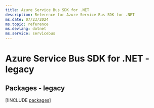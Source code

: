 ```yaml
---
title: Azure Service Bus SDK for .NET
description: Reference for Azure Service Bus SDK for .NET
ms.date: 07/23/2024
ms.topic: reference
ms.devlang: dotnet
ms.service: servicebus
---
```

# Azure Service Bus SDK for .NET - legacy
## Packages - legacy
[!INCLUDE [packages](service-bus-index.md)]